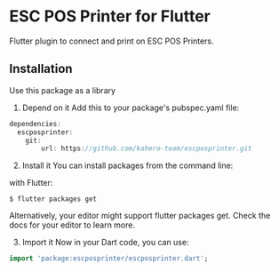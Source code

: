 # ESC POS Printer for Flutter

Flutter plugin to connect and print on ESC POS Printers.


## Installation

Use this package as a library
1. Depend on it
Add this to your package's pubspec.yaml file:

```` dart
dependencies:
  escposprinter:
    git:
        url: https://github.com/kahero-team/escposprinter.git
````

2. Install it
You can install packages from the command line:

with Flutter:
````
$ flutter packages get
````

Alternatively, your editor might support flutter packages get. Check the docs for your editor to learn more.

3. Import it
Now in your Dart code, you can use:

```` dart
import 'package:escposprinter/escposprinter.dart';
````
